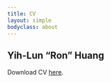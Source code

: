 ```yaml
---
title: CV
layout: simple
bodyclass: about
---
```


## Yih-Lun “Ron” Huang

Download CV [here](/cv/vitae.pdf "Curriculum Vitae").
